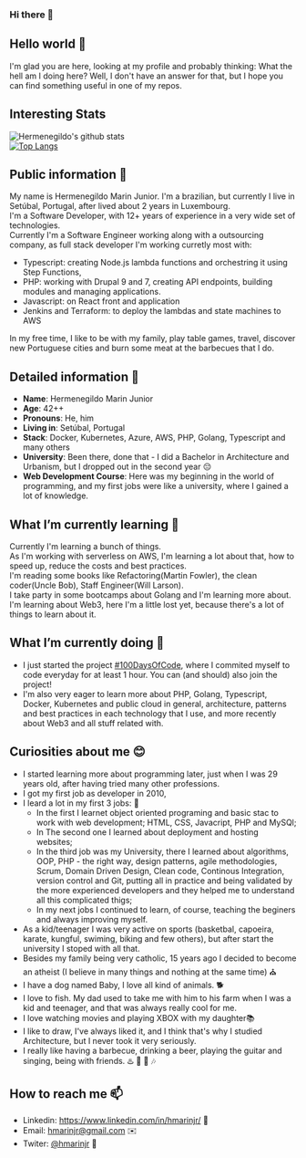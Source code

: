 ### Hi there 👋

<!--
**programadormarin/programadormarin** is a ✨ _special_ ✨ repository because its `README.md` (this file) appears on your GitHub profile.

Here are some ideas to get you started:

- 🔭 I’m currently working on ...
- 🌱 I’m currently learning ...
- 👯 I’m looking to collaborate on ...
- 🤔 I’m looking for help with ...
- 💬 Ask me about ...
- 📫 How to reach me: ...
- 😄 Pronouns: ...
- ⚡ Fun fact: ...
-->
## Hello world 👋

I'm glad you are here, looking at my profile and probably thinking: What the hell am I doing here?
Well, I don't have an answer for that, but I hope you can find something useful in one of my repos.

## Interesting Stats

![Hermenegildo's github stats](https://github-readme-stats.vercel.app/api?username=programadormarin&show_icons=true&theme=radical)<br/>
[![Top Langs](https://github-readme-stats.vercel.app/api/top-langs/?username=programadormarin&layout=compact)](https://github.com/programadormarin/github-readme-stats)

## Public information 💬

My name is Hermenegildo Marin Junior. I'm a brazilian, but currently I live in Setúbal, Portugal, after lived about 2 years in Luxembourg.<br/>
I'm a Software Developer, with 12+ years of experience in a very wide set of technologies.<br/>
Currently I'm a Software Engineer working along with a outsourcing company, as full stack developer I'm working curretly most with:
- Typescript: creating Node.js lambda functions and orchestring it using Step Functions, 
- PHP: working with Drupal 9 and 7, creating API endpoints, building modules and managing applications. 
- Javascript: on React front and application
- Jenkins and Terraform: to deploy the lambdas and state machines to AWS

In my free time, I like to be with my family, play table games, travel, discover new Portuguese cities and burn some meat at the barbecues that I do.

## Detailed information 📘

- **Name**: Hermenegildo Marin Junior
- **Age**: 42++
- **Pronouns**: He, him
- **Living in**: Setúbal, Portugal
- **Stack**: Docker, Kubernetes, Azure, AWS, PHP, Golang, Typescript and many others
- **University**: Been there, done that - I did a Bachelor in Architecture and Urbanism, but I dropped out in the second year 😔
- **Web Development Course**: Here was my beginning in the world of programming, and my first jobs were like a university, where I gained a lot of knowledge.

## What I’m currently learning 📖

Currently I'm learning a bunch of things. <br/>
As I'm working with serverless on AWS, I'm learning a lot about that, how to speed up, reduce the costs and best practices.<br/>
I'm reading some books like Refactoring(Martin Fowler), the clean coder(Uncle Bob), Staff Engineer(Will Larson).<br/>
I take party in some bootcamps about Golang and I'm learning more about.<br/>
I'm learning about Web3, here I'm a little lost yet, because there's a lot of things to learn about it.

## What I’m currently doing 🌱

- I just started the project [#100DaysOfCode](https://github.com/programadormarin/100-days-of-code), where I commited myself to code everyday for at least 1 hour. You can (and should) also join the project!
- I'm also very eager to learn more about PHP, Golang, Typescript, Docker, Kubernetes and public cloud in general, architecture, patterns and best practices in each technology that I use, and more recently about Web3 and all stuff related with.

## Curiosities about me 😊

- I started learning more about programming later, just when I was 29 years old, after having tried many other professions.
- I got my first job as developer in 2010, 
- I leard a lot in my first 3 jobs: 📘
  - In the first I learnet object oriented programing and basic stac to work with web development; HTML, CSS, Javacript, PHP and MySQl; 
  - In The second one I learned about deployment and hosting websites;
  - In the third job was my University, there I learned about algorithms, OOP, PHP - the right way, design patterns, agile methodologies, Scrum, Domain Driven Design, Clean code, Continous Integration, version control and Git, putting all in practice and being validated by the more experienced developers and they helped me to understand all this complicated thigs;
  - In my next jobs I continued to learn, of course, teaching the beginers and always improving myself.
- As a kid/teenager I was very active on sports (basketbal, capoeira, karate, kungful, swiming, biking and few others), but after start the university I stoped with all that.
- Besides my family being very catholic, 15 years ago I decided to become an atheist (I believe in many things and nothing at the same time) ⛪
- I have a dog named Baby, I love all kind of animals. 🐕
- I love to fish. My dad used to take me with him to his farm when I was a kid and teenager, and that was always really cool for me.
- I love watching movies and playing XBOX with my daughter📚
- I like to draw, I've always liked it, and I think that's why I studied Architecture, but I never took it very seriously.
- I really like having a barbecue, drinking a beer, playing the guitar and singing, being with friends. ♨️ 🍻 🎸 🎶

## How to reach me 📫

- Linkedin: https://www.linkedin.com/in/hmarinjr/ 📄
- Email: hmarinjr@gmail.com ✉️
- Twiter: [@hmarinjr](https://twitter.com/hmarinjr) 🐳